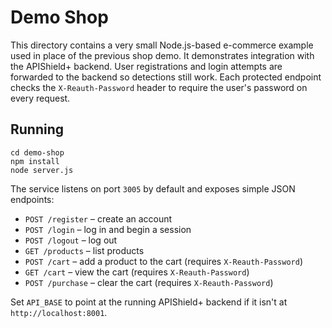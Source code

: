 # Demo Shop

This directory contains a very small Node.js-based e-commerce example used in place of the previous shop demo.
It demonstrates integration with the APIShield+ backend. User registrations and login attempts are forwarded to the
backend so detections still work. Each protected endpoint checks the `X-Reauth-Password` header to require the user's
password on every request.

## Running

```
cd demo-shop
npm install
node server.js
```

The service listens on port `3005` by default and exposes simple JSON endpoints:

- `POST /register` – create an account
- `POST /login` – log in and begin a session
- `POST /logout` – log out
- `GET /products` – list products
- `POST /cart` – add a product to the cart (requires `X-Reauth-Password`)
- `GET /cart` – view the cart (requires `X-Reauth-Password`)
- `POST /purchase` – clear the cart (requires `X-Reauth-Password`)

Set `API_BASE` to point at the running APIShield+ backend if it isn't at `http://localhost:8001`.
